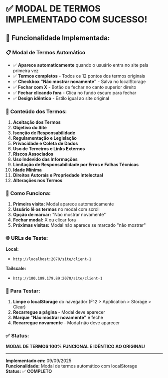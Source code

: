 # ✅ MODAL DE TERMOS IMPLEMENTADO COM SUCESSO!

## 🎯 **Funcionalidade Implementada:**

### 📋 **Modal de Termos Automático**
- ✅ **Aparece automaticamente** quando o usuário entra no site pela primeira vez
- ✅ **Termos completos** - Todos os 12 pontos dos termos originais
- ✅ **Checkbox "Não mostrar novamente"** - Salva no localStorage
- ✅ **Fechar com X** - Botão de fechar no canto superior direito
- ✅ **Fechar clicando fora** - Clica no fundo escuro para fechar
- ✅ **Design idêntico** - Estilo igual ao site original

### 📄 **Conteúdo dos Termos:**
1. **Aceitação dos Termos**
2. **Objetivo do Site**
3. **Isenção de Responsabilidade**
4. **Regulamentação e Legislação**
5. **Privacidade e Coleta de Dados**
6. **Uso de Terceiros e Links Externos**
7. **Riscos Associados**
8. **Uso Indevido das Informações**
9. **Limitação de Responsabilidade por Erros e Falhas Técnicas**
10. **Idade Mínima**
11. **Direitos Autorais e Propriedade Intelectual**
12. **Alterações nos Termos**

### 🔧 **Como Funciona:**

1. **Primeira visita:** Modal aparece automaticamente
2. **Usuário lê os termos** no modal com scroll
3. **Opção de marcar:** "Não mostrar novamente"
4. **Fechar modal:** X ou clicar fora
5. **Próximas visitas:** Modal não aparece se marcado "não mostrar"

### 🌐 **URLs de Teste:**

**Local:**
- `http://localhost:2070/site/client-1`

**Tailscale:**
- `http://100.109.179.89:2070/site/client-1`

### 🧪 **Para Testar:**

1. **Limpe o localStorage** do navegador (F12 > Application > Storage > Clear)
2. **Recarregue a página** - Modal deve aparecer
3. **Marque "Não mostrar novamente"** e feche
4. **Recarregue novamente** - Modal não deve aparecer

### ✅ **Status:**
**MODAL DE TERMOS 100% FUNCIONAL E IDÊNTICO AO ORIGINAL!**

---

**Implementado em:** 09/09/2025  
**Funcionalidade:** Modal de termos automático com localStorage  
**Status:** ✅ **COMPLETO**
